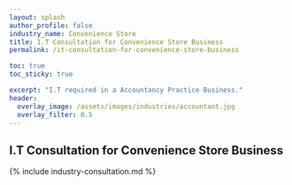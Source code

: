 ```yaml
---
layout: splash 
author_profile: false 
industry_name: Convenience Store
title: I.T Consultation for Convenience Store Business
permalink: /it-consultation-for-convenience-store-business

toc: true
toc_sticky: true

excerpt: "I.T required in a Accountancy Practice Business."
header:
  overlay_image: /assets/images/industries/accountant.jpg
  overlay_filter: 0.5 
---
```


## I.T Consultation for Convenience Store Business

{% include industry-consultation.md %}

